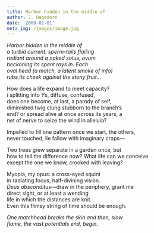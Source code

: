```yaml
---
title: Harbor hidden in the middle of
author: J. Hagedorn
date: '2008-01-01'
meta_img: /images/image.jpg
---
```


*Harbor hidden in the middle of*  
*a turbid current: sperm-tails flailing*  
*radiant around a naked solus, ovum*  
*beckoning its spent rays in.  Each*  
*oval head (a match, a latent smoke of info)*  
*rubs its cheek against the stony fruit…*  

How does a life expand to meet capacity?  
*I* splitting into *Y*s, diffuse, confused,  
does one become, at last, a parody of self,  
diminished twig clung stubborn to the branch’s  
end?  or spread alive at once across its years, a  
net of nerve to seize the wind in alleluia?  

Impelled to fill one pattern once we start, the others,  
never touched, lie fallow with imaginary crops—  

Two trees grew separate in a garden once, but  
how to tell the difference now? What life can we conceive  
except the one we know, crooked with leaving?  

Myopia, my opus: a cross-eyed squint  
in radiating focus, half-divining vision.  
*Deus absconditus*—draw in the periphery, grant me  
direct sight, or at least a wending  
life in which the distances are knit.  
Even this flimsy string of time should be enough.  

*One matchhead breaks the skin and then, slow*  
*flame, the vast potentials end, begin.*  
